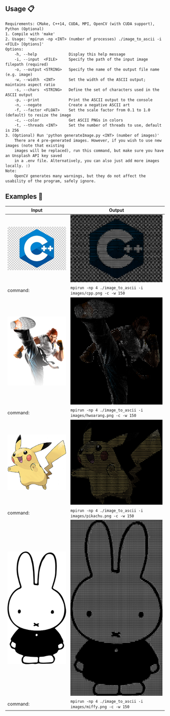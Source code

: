 ## Usage :clipboard:
```
Requirements: CMake, C++14, CUDA, MPI, OpenCV (with CUDA support), Python (Optional)
1. Compile with 'make'
2. Usage: 'mpirun -np <INT> (number of processes) ./image_to_ascii -i <FILE> [Options]'
Options:
    -h, --help              Display this help message
    -i, --input  <FILE>     Specify the path of the input image filepath (required)
    -o, --output <STRING>   Specify the name of the output file name (e.g. image)
    -w, --width  <INT>      Set the width of the ASCII output; maintains aspect ratio
    -s, --chars  <STRING>   Define the set of characters used in the ASCII output
    -p, --print             Print the ASCII output to the console
    -n, --negate            Create a negative ASCII art
    -f, --factor <FLOAT>    Set the scale factor from 0.1 to 1.0 (default) to resize the image
    -c, --color             Get ASCII PNGs in colors
    -t, --threads <INT>     Set the number of threads to use, default is 256
3. (Optional) Run 'python generateImage.py <INT> (number of images)'
    There are 4 pre-generated images. However, if you wish to use new images (note that existing
    images will be replaced), run this command, but make sure you have an Unsplash API key saved
    in a .env file. Alternatively, you can also just add more images locally. :)    
Note:
    OpenCV generates many warnings, but they do not affect the usability of the program, safely ignore.
```

## Examples :eyes:

|                     Input                     |                                 Output                                 |
|-----------------------------------------------|------------------------------------------------------------------------|
| <img src="images/cpp.png" width="300">        | <img src="outputs/cpp_color.png" width="300">                          |
| command:                                      | `mpirun -np 4 ./image_to_ascii -i images/cpp.png -c -w 150`            |
| <img src="images/hwoarang.png" width="300">   | <img src="outputs/hwoarang_color.png" width="300">                     |
| command:                                      | `mpirun -np 4 ./image_to_ascii -i images/hwoarang.png -c -w 150`       |
| <img src="images/pikachu.png" width="300">    | <img src="outputs/pikachu_color.png" width="300">                      |
| command:                                      | `mpirun -np 4 ./image_to_ascii -i images/pikachu.png -c -w 150`        |
| <img src="images/miffy.png" width="300">      | <img src="outputs/miffy_color.png" width="300">                        |
| command:                                      | `mpirun -np 4 ./image_to_ascii -i images/miffy.png -c -w 150`          |
